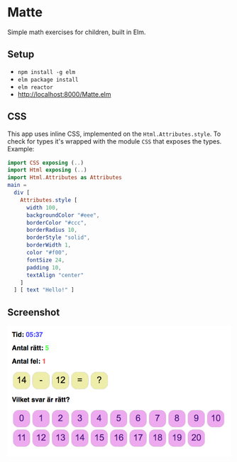 Matte
=====

Simple math exercises for children, built in Elm.

Setup
-----

* `npm install -g elm`
* `elm package install`
* `elm reactor`
* [http://localhost:8000/Matte.elm](http://localhost:8000/Matte.elm)

CSS
---

This app uses inline CSS, implemented on the `Html.Attributes.style`. To check for types it's wrapped with the module `CSS` that exposes the types. Example:

```elm
import CSS exposing (..)
import Html exposing (..)
import Html.Attributes as Attributes
main =
  div [
    Attributes.style [
      width 100,
      backgroundColor "#eee",
      borderColor "#ccc",
      borderRadius 10,
      borderStyle "solid",
      borderWidth 1,
      color "#f00",
      fontSize 24,
      padding 10,
      textAlign "center"
    ]
  ] [ text "Hello!" ]
```

Screenshot
----------

![Screenshot](https://raw.githubusercontent.com/janne/elm-matte/master/assets/screenshot.jpg)

